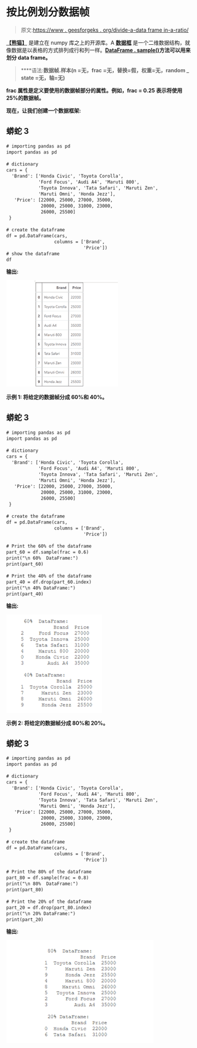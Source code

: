# 按比例划分数据帧

> 原文:[https://www . geesforgeks . org/divide-a-data frame in-a-ratio/](https://www.geeksforgeeks.org/divide-a-dataframe-in-a-ratio/)

[**【熊猫】**](https://www.geeksforgeeks.org/pandas-tutorial/) 是建立在 numpy 库之上的开源库。A [**数据框**](https://www.geeksforgeeks.org/python-pandas-dataframe/) 是一个二维数据结构，就像数据是以表格的方式排列成行和列一样。**[**DataFrame . sample()**](https://www.geeksforgeeks.org/python-pandas-dataframe-sample/)方法可以用来划分 data frame。**

> ****语法:**数据帧.样本(n =无，frac =无，替换=假，权重=无，random _ state =无，轴=无)**

**frac 属性是定义要使用的数据帧部分的属性。例如，frac = 0.25 表示将使用 25%的数据帧。**

**现在，让我们创建一个数据框架:**

## **蟒蛇 3**

```
# importing pandas as pd 
import pandas as pd

# dictionary
cars = {
  'Brand': ['Honda Civic', 'Toyota Corolla', 
            'Ford Focus', 'Audi A4', 'Maruti 800',
            'Toyota Innova', 'Tata Safari', 'Maruti Zen', 
            'Maruti Omni', 'Honda Jezz'],
   'Price': [22000, 25000, 27000, 35000,
             20000, 25000, 31000, 23000,
             26000, 25500]
 }

# create the dataframe 
df = pd.DataFrame(cars, 
                  columns = ['Brand',
                             'Price'])
# show the dataframe
df
```

****输出:****

**![Dataframe](img/7d8bd24ec4184f3f2a615196c63ec599.png)**

****示例 1:** 将给定的数据帧分成 60%和 40%。**

## **蟒蛇 3**

```
# importing pandas as pd 
import pandas as pd

# dictionary
cars = {
  'Brand': ['Honda Civic', 'Toyota Corolla', 
            'Ford Focus', 'Audi A4', 'Maruti 800',
            'Toyota Innova', 'Tata Safari', 'Maruti Zen', 
            'Maruti Omni', 'Honda Jezz'],
   'Price': [22000, 25000, 27000, 35000,
             20000, 25000, 31000, 23000,
             26000, 25500]
 }

# create the dataframe 
df = pd.DataFrame(cars, 
                  columns = ['Brand',
                             'Price'])

# Print the 60% of the dataframe 
part_60 = df.sample(frac = 0.6)
print("\n 60%  DataFrame:")
print(part_60)

# Print the 40% of the dataframe 
part_40 = df.drop(part_60.index)
print("\n 40% DataFrame:")
print(part_40)
```

****输出:****

**![dataframe 60 and 40 part wise](img/e4296f7d6b33d6ce6c57f845f023d746.png)**

****示例 2:** 将给定的数据帧分成 80%和 20%。**

## **蟒蛇 3**

```
# importing pandas as pd 
import pandas as pd

# dictionary
cars = {
  'Brand': ['Honda Civic', 'Toyota Corolla', 
            'Ford Focus', 'Audi A4', 'Maruti 800',
            'Toyota Innova', 'Tata Safari', 'Maruti Zen', 
            'Maruti Omni', 'Honda Jezz'],
   'Price': [22000, 25000, 27000, 35000,
             20000, 25000, 31000, 23000,
             26000, 25500]
 }

# create the dataframe 
df = pd.DataFrame(cars, 
                  columns = ['Brand',
                             'Price'])

# Print the 80% of the dataframe 
part_80 = df.sample(frac = 0.8)
print("\n 80%  DataFrame:")
print(part_80)

# Print the 20% of the dataframe 
part_20 = df.drop(part_80.index)
print("\n 20% DataFrame:")
print(part_20)
```

****输出:****

**![dataframe 80 and 20 part wise](img/726e924454350ac94e4b2557bf4f08aa.png)**